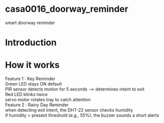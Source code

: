 # casa0016_doorway_reminder
smart doorway reminder
# Introduction


# How it works
Feature 1 : Key Reminder  
  Green LED stays ON default  
  PIR sensor detects motion for 5 seconds --> determines intent to exit  
  Red LED blinks twice  
  servo motor rotates tray to catch attention  
Feature 2 : Rainy Day Reminder  
  when detecting exit intent, the DHT-22 sensor checks humidity  
  if humidity > present threshold (e.g., 55%), the buzzer sounds a short alerts

